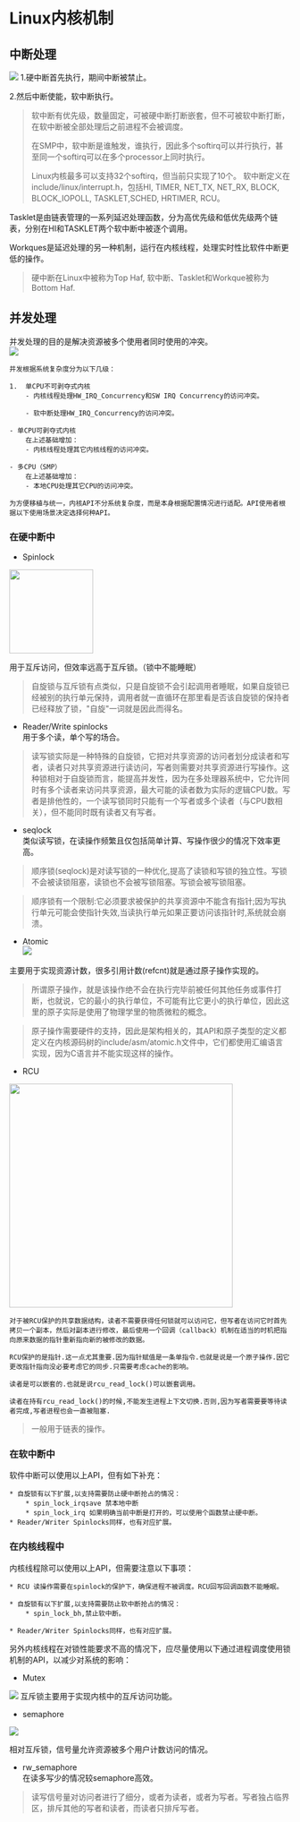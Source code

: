 # Linux内核机制 #
## 中断处理 ##
![](resources/kernel/interrupt.JPG)
1.硬中断首先执行，期间中断被禁止。

2.然后中断使能，软中断执行。	
>软中断有优先级，数量固定，可被硬中断打断嵌套，但不可被软中断打断，在软中断被全部处理后之前进程不会被调度。  
>
>在SMP中，软中断是谁触发，谁执行，因此多个softirq可以并行执行，甚至同一个softirq可以在多个processor上同时执行。  
>
>Linux内核最多可以支持32个softirq，但当前只实现了10个。 软中断定义在include/linux/interrupt.h，包括HI, TIMER, NET_TX, NET_RX, BLOCK, BLOCK_IOPOLL, TASKLET,SCHED, HRTIMER, RCU。

Tasklet是由链表管理的一系列延迟处理函数，分为高优先级和低优先级两个链表，分别在HI和TASKLET两个软中断中被逐个调用。

Workques是延迟处理的另一种机制，运行在内核线程，处理实时性比软件中断更低的操作。

>硬中断在Linux中被称为Top Haf, 软中断、Tasklet和Workque被称为Bottom Haf.

## 并发处理 ##
并发处理的目的是解决资源被多个使用者同时使用的冲突。  
![](resources/kernel/concurrency.JPG)

	并发根据系统复杂度分为以下几级：
	
	1.  单CPU不可剥夺式内核  
		- 内核线程处理HW_IRQ_Concurrency和SW IRQ Concurrency的访问冲突。
		
		- 软中断处理HW_IRQ_Concurrency的访问冲突。
	
	- 单CPU可剥夺式内核   
		在上述基础增加： 
		- 内核线程处理其它内核线程的访问冲突。
	
	- 多CPU（SMP）  
		在上述基础增加：  
		- 本地CPU处理其它CPU的访问冲突。
	
	为方便移植与统一，内核API不分系统复杂度，而是本身根据配置情况进行适配。API使用者根据以下使用场景决定选择何种API。

### 在硬中断中 ###
*	Spinlock  
<img src="resources/kernel/lock.png" width="150">

用于互斥访问，但效率远高于互斥锁。（锁中不能睡眠）

>	自旋锁与互斥锁有点类似，只是自旋锁不会引起调用者睡眠，如果自旋锁已经被别的执行单元保持，调用者就一直循环在那里看是否该自旋锁的保持者已经释放了锁，"自旋"一词就是因此而得名。



*	Reader/Write spinlocks  
用于多个读，单个写的场合。

>	读写锁实际是一种特殊的自旋锁，它把对共享资源的访问者划分成读者和写者，读者只对共享资源进行读访问，写者则需要对共享资源进行写操作。这种锁相对于自旋锁而言，能提高并发性，因为在多处理器系统中，它允许同时有多个读者来访问共享资源，最大可能的读者数为实际的逻辑CPU数。写者是排他性的，一个读写锁同时只能有一个写者或多个读者（与CPU数相关），但不能同时既有读者又有写者。

* seqlock  
类似读写锁，在读操作频繁且仅包括简单计算、写操作很少的情况下效率更高。
> 顺序锁(seqlock)是对读写锁的一种优化,提高了读锁和写锁的独立性。写锁不会被读锁阻塞，读锁也不会被写锁阻塞。写锁会被写锁阻塞。

> 顺序锁有一个限制:它必须要求被保护的共享资源中不能含有指针;因为写执行单元可能会使指针失效,当读执行单元如果正要访问该指针时,系统就会崩溃。

*	Atomic  
![](resources/kernel/atom.png )

主要用于实现资源计数，很多引用计数(refcnt)就是通过原子操作实现的。
>	所谓原子操作，就是该操作绝不会在执行完毕前被任何其他任务或事件打断，也就说，它的最小的执行单位，不可能有比它更小的执行单位，因此这里的原子实际是使用了物理学里的物质微粒的概念。

>	原子操作需要硬件的支持，因此是架构相关的，其API和原子类型的定义都定义在内核源码树的include/asm/atomic.h文件中，它们都使用汇编语言实现，因为C语言并不能实现这样的操作。

*	RCU  
<img src="resources/kernel/rcu.jpg" width="400">

	对于被RCU保护的共享数据结构，读者不需要获得任何锁就可以访问它，但写者在访问它时首先拷贝一个副本，然后对副本进行修改，最后使用一个回调（callback）机制在适当的时机把指向原来数据的指针重新指向新的被修改的数据。   

	RCU保护的是指针.这一点尤其重要.因为指针赋值是一条单指令.也就是说是一个原子操作.因它更改指针指向没必要考虑它的同步.只需要考虑cache的影响。

	读者是可以嵌套的.也就是说rcu_read_lock()可以嵌套调用。

	读者在持有rcu_read_lock()的时候,不能发生进程上下文切换.否则,因为写者需要要等待读者完成,写者进程也会一直被阻塞.   

>	一般用于链表的操作。


### 在软中断中 ###
软件中断可以使用以上API，但有如下补充：

	* 自旋锁有以下扩展,以支持需要防止硬中断抢占的情况：
		* spin_lock_irqsave 禁本地中断
		* spin_lock_irq	如果明确当前中断是打开的，可以使用个函数禁止硬中断。
	* Reader/Writer Spinlocks同样，也有对应扩展。
### 在内核线程中 ###
内核线程除可以使用以上API，但需要注意以下事项：
	  
	* RCU 读操作需要在spinlock的保护下，确保进程不被调度。RCU回写回调函数不能睡眠。
	
	* 自旋锁有以下扩展,以支持需要防止软中断抢占的情况：
		* spin_lock_bh,禁止软中断。
		
	* Reader/Writer Spinlocks同样，也有对应扩展。

另外内核线程在对锁性能要求不高的情况下，应尽量使用以下通过进程调度使用锁机制的API，以减少对系统的影响：

* Mutex   

![](resources/kernel/mutex.png)
互斥锁主要用于实现内核中的互斥访问功能。

* semaphore  

![](resources/kernel/semaphore.jpg)

相对互斥锁，信号量允许资源被多个用户计数访问的情况。

* rw_semaphore  
在读多写少的情况较semaphore高效。

>读写信号量对访问者进行了细分，或者为读者，或者为写者。写者独占临界区，排斥其他的写者和读者，而读者只排斥写者。